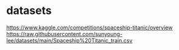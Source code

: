 # datasets

https://www.kaggle.com/competitions/spaceship-titanic/overview
https://raw.githubusercontent.com/sunyoung-lee/datasets/main/Spaceship%20Titanic_train.csv
